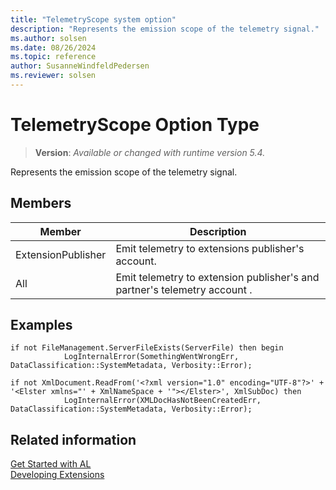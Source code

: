 ```yaml
---
title: "TelemetryScope system option"
description: "Represents the emission scope of the telemetry signal."
ms.author: solsen
ms.date: 08/26/2024
ms.topic: reference
author: SusanneWindfeldPedersen
ms.reviewer: solsen
---
```

[//]: # (START>DO_NOT_EDIT)
[//]: # (IMPORTANT:Do not edit any of the content between here and the END>DO_NOT_EDIT.)
[//]: # (Any modifications should be made in the .xml files in the ModernDev repo.)
# TelemetryScope Option Type
> **Version**: _Available or changed with runtime version 5.4._

Represents the emission scope of the telemetry signal.

## Members
|  Member  |  Description  |
|----------------|---------------|
|ExtensionPublisher|Emit telemetry to extensions publisher's account.|
|All|Emit telemetry to extension publisher's and partner's telemetry account .|

[//]: # (IMPORTANT: END>DO_NOT_EDIT)

## Examples

```al
if not FileManagement.ServerFileExists(ServerFile) then begin
            LogInternalError(SomethingWentWrongErr, DataClassification::SystemMetadata, Verbosity::Error);
```

```al
if not XmlDocument.ReadFrom('<?xml version="1.0" encoding="UTF-8"?>' + '<Elster xmlns="' + XmlNameSpace + '"></Elster>', XmlSubDoc) then
            LogInternalError(XMLDocHasNotBeenCreatedErr, DataClassification::SystemMetadata, Verbosity::Error);
```

## Related information  
[Get Started with AL](../../devenv-get-started.md)  
[Developing Extensions](../../devenv-dev-overview.md)  